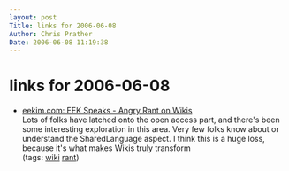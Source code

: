 ```yaml
---
layout: post
Title: links for 2006-06-08  
Author: Chris Prather
Date: 2006-06-08 11:19:38
---
```


# links for 2006-06-08
<ul class="delicious">
	<li>
		<div class="delicious-link"><a href="http://www.eekim.com/blog/tech/wiki/wikirant.html">eekim.com: EEK Speaks - Angry Rant on Wikis</a></div>
		<div class="delicious-extended">Lots of folks have latched onto the open access part, and there's been some interesting exploration in this area. Very few folks know about or understand the SharedLanguage aspect. I think this is a huge loss, because it's what makes Wikis truly transform</div>
		<div class="delicious-tags">(tags: <a href="http://del.icio.us/perigrin/wiki">wiki</a> <a href="http://del.icio.us/perigrin/rant">rant</a>)</div>
	</li>
</ul>


